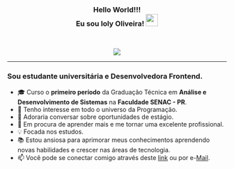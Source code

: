 <h3 align="center">
	Hello World!!!
  <br/>
  Eu sou Ioly Oliveira!
  <img src="https://media.giphy.com/media/hvRJCLFzcasrR4ia7z/giphy.gif" width="28">
</h3> 
<br/>

<!-- SVG por DenverCoder1 - https://github.com/DenverCoder1/readme-typing-svg -->
<p align="center">
  <a href="https://github.com/DenverCoder1/readme-typing-svg">
  <img src="https://readme-typing-svg.herokuapp.com?lines=Estudante+de+Análise+e+Desenvolvimento+de+Sistemas;Dev+Frontend;Sempre%20aprendendo%20novas%20coisas&center=true&width=640&height=45"></a>
</p>

---
<!-- <h1><img src="https://raw.githubusercontent.com/aemmadi/aemmadi/master/wave.gif" width="30px"> Eu sou Ioly Oliveira!</h1> -->
<h3>Sou estudante universitária e Desenvolvedora Frontend.</h3>

- 🎓 Curso o **primeiro período** da Graduação Técnica em **Análise e Desenvolvimento de Sistemas** na **Faculdade SENAC - PR**. <br>
- 👀 Tenho interesse em todo o universo da Programação.
- 💬 Adoraria conversar sobre oportunidades de estágio.
- 💞️ Em procura de aprender mais e me tornar uma excelente profissional.
- 💡 Focada nos estudos. <br>
- 📚 Estou ansiosa para aprimorar meus conhecimentos aprendendo novas habilidades e crescer nas áreas de tecnologia.
- 📫 Você pode se conectar comigo através deste [link](https://www.linkedin.com/in/iolymmoliveira/) ou por e-[Mail](mailto:iolymmoliveira@gmail.com).
